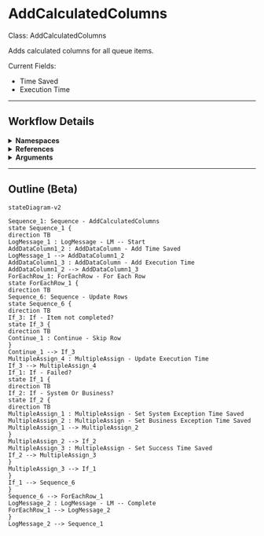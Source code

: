 # AddCalculatedColumns
Class: AddCalculatedColumns

Adds calculated columns for all queue items.

Current Fields:
- Time Saved
- Execution Time

<hr />

## Workflow Details
<details>
    <summary>
    <b>Namespaces</b>
    </summary>

    - System.Activities
- System.Activities.Statements
- System.Activities.Expressions
- System.Activities.Validation
- System.Activities.XamlIntegration
- Microsoft.VisualBasic
- Microsoft.VisualBasic.Activities
- System
- System.Collections
- System.Collections.Generic
- System.Collections.ObjectModel
- System.Data
- System.Diagnostics
- System.Linq
- System.Net.Mail
- System.Xml
- System.Text
- System.Xml.Linq
- UiPath.Core
- UiPath.Core.Activities
- System.Windows.Markup
- GlobalVariablesNamespace
- GlobalConstantsNamespace
- System.Reflection
- System.ComponentModel
- System.Runtime.Serialization
- System.Xml.Serialization
- UiPath.DataTableUtilities
- System.IO


</details>
<details>
    <summary>
    <b>References</b>
    </summary>

    - Microsoft.CSharp
- Microsoft.VisualBasic
- Microsoft.VisualBasic.Core
- Microsoft.VisualBasic.Forms
- Microsoft.Win32.Primitives
- NPOI
- PresentationFramework
- System
- System.Activities
- System.CodeDom
- System.Collections
- System.ComponentModel
- System.ComponentModel.EventBasedAsync
- System.ComponentModel.Primitives
- System.ComponentModel.TypeConverter
- System.Configuration.ConfigurationManager
- System.Console
- System.Core
- System.Data
- System.Data.Common
- System.Data.SqlClient
- System.IO.FileSystem.AccessControl
- System.IO.FileSystem.DriveInfo
- System.IO.FileSystem.Watcher
- System.IO.Packaging
- System.Linq
- System.Memory
- System.Memory.Data
- System.ObjectModel
- System.Private.CoreLib
- System.Private.DataContractSerialization
- System.Private.ServiceModel
- System.Private.Uri
- System.Private.Xml
- System.Reflection.DispatchProxy
- System.Reflection.Metadata
- System.Reflection.TypeExtensions
- System.Runtime.Serialization
- System.Runtime.Serialization.Formatters
- System.Runtime.Serialization.Primitives
- System.Security.Permissions
- System.ServiceModel
- System.ServiceModel.Activities
- System.Xaml
- System.Xml
- System.Xml.Linq
- UiPath.Studio.Constants
- UiPath.System.Activities
- UiPath.Workflow
- WindowsBase


</details>
<details>
    <summary>
    <b>Arguments</b>
    </summary>

    <table><tr><th>Name</th><th>Direction</th><th>Type</th><th>Description</th></tr><tr><td>in_SuccessTimeSaved</td><td>InArgument</td><td>x:Double</td><td>Time saved in minutes for successful queue items.</td></tr><tr><td>in_BusExTimeSaved</td><td>InArgument</td><td>x:Double</td><td>Time saved in minutes for business exception queue items.</td></tr><tr><td>in_SysExTimeSaved</td><td>InArgument</td><td>x:Double</td><td>Time saved in minutes for application exception queue items.</td></tr><tr><td>io_dt_Table</td><td>InOutArgument</td><td>sd:DataTable</td><td>The table to add the calculated columns to.</td></tr></table>
    
</details>

<hr />

## Outline (Beta)

```mermaid
stateDiagram-v2

Sequence_1: Sequence - AddCalculatedColumns
state Sequence_1 {
direction TB
LogMessage_1 : LogMessage - LM -- Start
AddDataColumn1_2 : AddDataColumn - Add Time Saved
LogMessage_1 --> AddDataColumn1_2
AddDataColumn1_3 : AddDataColumn - Add Execution Time
AddDataColumn1_2 --> AddDataColumn1_3
ForEachRow_1: ForEachRow - For Each Row
state ForEachRow_1 {
direction TB
Sequence_6: Sequence - Update Rows
state Sequence_6 {
direction TB
If_3: If - Item not completed?
state If_3 {
direction TB
Continue_1 : Continue - Skip Row
}
Continue_1 --> If_3
MultipleAssign_4 : MultipleAssign - Update Execution Time
If_3 --> MultipleAssign_4
If_1: If - Failed?
state If_1 {
direction TB
If_2: If - System Or Business?
state If_2 {
direction TB
MultipleAssign_1 : MultipleAssign - Set System Exception Time Saved
MultipleAssign_2 : MultipleAssign - Set Business Exception Time Saved
MultipleAssign_1 --> MultipleAssign_2
}
MultipleAssign_2 --> If_2
MultipleAssign_3 : MultipleAssign - Set Success Time Saved
If_2 --> MultipleAssign_3
}
MultipleAssign_3 --> If_1
}
If_1 --> Sequence_6
}
Sequence_6 --> ForEachRow_1
LogMessage_2 : LogMessage - LM -- Complete
ForEachRow_1 --> LogMessage_2
}
LogMessage_2 --> Sequence_1
```